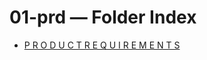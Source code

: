<!--══════════════════════════════════════════════════
  ╔══════════════════════════════════════════════════════════════╗
  ║  ░  01-prd — Index  ░░░░░░░░░░░░░░░░░░░░░░░░░░░░░░░  ║
  ║                                                              ║
  ║                                                              ║
  ║                                                              ║
  ║                                                              ║
  ║           ╌╌  P L A C E H O L D E R  ╌╌                      ║
  ║                                                              ║
  ║                                                              ║
  ║                                                              ║
  ║                                                              ║
  ╚══════════════════════════════════════════════════════════════╝
    • WHAT ▸ Index of this folder
    • WHY  ▸ Quick navigation and discovery
    • HOW  ▸ Auto-generated; edit children, not this list
-->

# 01-prd — Folder Index

- [P R O D U C T   R E Q U I R E M E N T S](./01-PRD.md)

<!-- DOC META: VERSION=1.0 | UPDATED=2025-09-17T20:45:45Z -->
